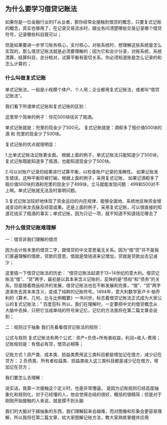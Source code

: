 ## 为什么要学习借贷记账法

如果你是一位金融行业的IT从业者，那你经常会接触到借贷的概念，只要复式记账的概念，其实也够用了，在记录交易流水时，跟业务问清楚哪些交易记录哪个借贷符号，记录哪些科目既可以；

但是如果要进一步学习账务核心，支付核心，对账系统时，想理解这些系统是怎么实现的，那么借贷记账法就是必须要理解的；因为它和会计分录，对账系统，系统清算，结算科目，总分核对，试算平衡有密切关系，你必须知道账是怎么记录的和怎么计算的；

### 什么叫做复式记账

单式记账法，一般是小规模个体户、个人用；企业都用复式记账法，或者叫“借贷记账法”。

我们看下所谓单式记账和复式记账的区别：

这里举个简单的例子：你花500块钱买了瓶酒。

单式记账就是：兜里的现金少了500元。
复式记账就是：酒柜多了瓶价值500块的酒 和  兜里的现金少了500块。

复式记账的优点就很明显：

1.比单式记账法记账更全面。
根据上面的例子，单式记账法只能知道少了500块，复式记账既能知道多了瓶酒，也能知道现金少了500块。

2.可以对账户记录的结果进行试算平衡，以检查账户记录的准确性。
如果记账发生错误，这种平衡将被打破。根据上面的例子，采用复式记账，
如果记酒柜多了瓶价值500块的酒和兜里的现金少了499块，立马就能发现问题：499和500对不上啊。单式记账就无法及时查明问题。

3.复式记账法较好地体现了资金运动的内在规律，能够全面地、系统地反映资金增减变动的来龙去脉及经营成果。还是上面的例子，采用复式记账，可以很直接的知道花钱买了瓶酒的事实；单式记账，因为只记一项，就不知道不知道钱花哪去了

### 为什么借贷记账难理解

一：借贷非我们理解的借贷

因为会计账本里的借贷二字，跟借贷的中文意思毫无关系。因为“借“贷”并不是我们普遍理解的借款，贷款的意思，借就是借钱进来记增加，贷就是贷款出去记减少；

这里插一下借贷记账法的历史：
“借贷记账法起源于13~14世纪的意大利。借贷记账法“借”、“贷”两字，最初是以其本来含义记账的，反映的是“债权”和“债务”的关系。但是随着商品经济的发展，借贷记账法也在不断发展和完善，“借”、“贷”两字逐渐失去其本来含义，变成了纯粹的记账符号。1494年，意大利数学家卢卡·帕乔利的《算术、几何、比与比例概要》一书问世，标志着借贷记账法正式成为大家公认的复式记账法；”
百度百科
所以，我们在理解时，一定要把中文的借贷概念从大脑中去掉，只把它当成单纯的符号来记忆，记忆的方法我将在第二篇文章会说到；

二：规则过于抽象
我们先看看借贷记账法的规则：

公式与规则
复式记账法有两个公式：资产=负债+所有者权益，利润=收入-费用；
记账规则是：有借必有贷，借贷必相等；

记账方式
1.资产类、成本类、损益类费用这三类科目都是增加记在借方，减少记在贷方；
2.负债类、所有者权益类、损益类收入这三类科目都是减少记在借方，增加记在贷方；

我们要怎么去理解：

说实话，我第一次接触这个定义时，也是非常懵逼， 是因为记账规则已经高度抽象化和规则化，对于已经懂的人，他会觉得总结的很好，概括的很精简；但是对于刚刚开始接触的人来说，就是摸不到头脑


我们的大脑对于越抽象的东西，我们理解起来会越难，而对图像和形象会更容易理解，所以我将在第二篇文章，给大家图解记账方法，教大家熟练掌握并应用

